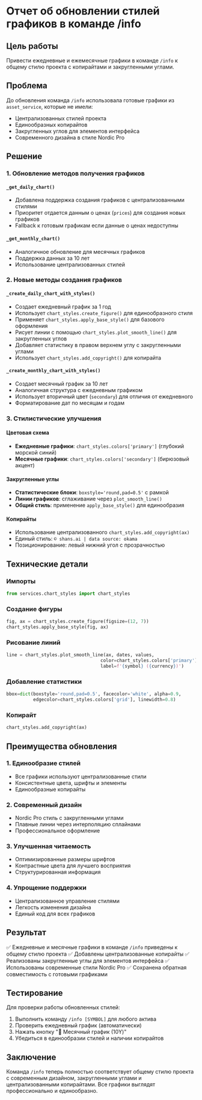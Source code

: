 # Отчет об обновлении стилей графиков в команде /info

## Цель работы

Привести ежедневные и ежемесячные графики в команде `/info` к общему стилю проекта с копирайтами и закругленными углами.

## Проблема

До обновления команда `/info` использовала готовые графики из `asset_service`, которые не имели:
- Централизованных стилей проекта
- Единообразных копирайтов
- Закругленных углов для элементов интерфейса
- Современного дизайна в стиле Nordic Pro

## Решение

### 1. Обновление методов получения графиков

#### `_get_daily_chart()`
- Добавлена поддержка создания графиков с централизованными стилями
- Приоритет отдается данным о ценах (`prices`) для создания новых графиков
- Fallback к готовым графикам если данные о ценах недоступны

#### `_get_monthly_chart()`
- Аналогичное обновление для месячных графиков
- Поддержка данных за 10 лет
- Использование централизованных стилей

### 2. Новые методы создания графиков

#### `_create_daily_chart_with_styles()`
- Создает ежедневный график за 1 год
- Использует `chart_styles.create_figure()` для единообразного стиля
- Применяет `chart_styles.apply_base_style()` для базового оформления
- Рисует линии с помощью `chart_styles.plot_smooth_line()` для закругленных углов
- Добавляет статистику в правом верхнем углу с закругленными углами
- Использует `chart_styles.add_copyright()` для копирайта

#### `_create_monthly_chart_with_styles()`
- Создает месячный график за 10 лет
- Аналогичная структура с ежедневным графиком
- Использует вторичный цвет (`secondary`) для отличия от ежедневного
- Форматирование дат по месяцам и годам

### 3. Стилистические улучшения

#### Цветовая схема
- **Ежедневные графики**: `chart_styles.colors['primary']` (глубокий морской синий)
- **Месячные графики**: `chart_styles.colors['secondary']` (бирюзовый акцент)

#### Закругленные углы
- **Статистические блоки**: `boxstyle='round,pad=0.5'` с рамкой
- **Линии графиков**: сглаживание через `plot_smooth_line()`
- **Общий стиль**: применение `apply_base_style()` для единообразия

#### Копирайты
- Использование централизованного `chart_styles.add_copyright(ax)`
- Единый стиль: `© shans.ai | data source: okama`
- Позиционирование: левый нижний угол с прозрачностью

## Технические детали

### Импорты
```python
from services.chart_styles import chart_styles
```

### Создание фигуры
```python
fig, ax = chart_styles.create_figure(figsize=(12, 7))
chart_styles.apply_base_style(fig, ax)
```

### Рисование линий
```python
line = chart_styles.plot_smooth_line(ax, dates, values, 
                                   color=chart_styles.colors['primary'],
                                   label=f'{symbol} ({currency})')
```

### Добавление статистики
```python
bbox=dict(boxstyle='round,pad=0.5', facecolor='white', alpha=0.9, 
          edgecolor=chart_styles.colors['grid'], linewidth=0.8)
```

### Копирайт
```python
chart_styles.add_copyright(ax)
```

## Преимущества обновления

### 1. Единообразие стилей
- Все графики используют централизованные стили
- Консистентные цвета, шрифты и элементы
- Единообразные копирайты

### 2. Современный дизайн
- Nordic Pro стиль с закругленными углами
- Плавные линии через интерполяцию сплайнами
- Профессиональное оформление

### 3. Улучшенная читаемость
- Оптимизированные размеры шрифтов
- Контрастные цвета для лучшего восприятия
- Структурированная информация

### 4. Упрощение поддержки
- Централизованное управление стилями
- Легкость изменения дизайна
- Единый код для всех графиков

## Результат

✅ Ежедневные и месячные графики в команде `/info` приведены к общему стилю проекта
✅ Добавлены централизованные копирайты
✅ Реализованы закругленные углы для элементов интерфейса
✅ Использованы современные стили Nordic Pro
✅ Сохранена обратная совместимость с готовыми графиками

## Тестирование

Для проверки работы обновленных стилей:
1. Выполнить команду `/info [SYMBOL]` для любого актива
2. Проверить ежедневный график (автоматически)
3. Нажать кнопку "📅 Месячный график (10Y)"
4. Убедиться в единообразии стилей и наличии копирайтов

## Заключение

Команда `/info` теперь полностью соответствует общему стилю проекта с современным дизайном, закругленными углами и централизованными копирайтами. Все графики выглядят профессионально и единообразно.
